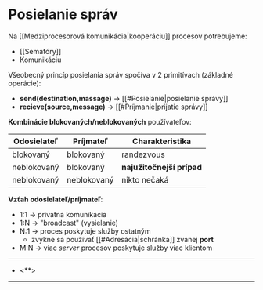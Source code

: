 # Posielanie správ
Na [[Medziprocesorová komunikácia|kooperáciu]] procesov potrebujeme:
- [[Semafóry]]
- Komunikáciu

Všeobecný princíp posielania správ spočíva v 2 primitívach (základné operácie):
- **send(destination,massage)** -> [[#Posielanie|posielanie správy]]
- **recieve(source,message)** -> [[#Príjmanie|prijatie správy]]

**Kombinácie blokovaných/neblokovaných** používateľov:

Odosielateľ|Príjmateľ|Charakteristika
----|----|----
blokovaný|blokovaný|randezvous
neblokovaný|blokovaný|**najužitočnejší prípad**
neblokovaný|neblokovaný|nikto nečaká

**Vzťah odosielateľ/príjmateľ**:
- 1:1 -> privátna komunikácia
- 1:N -> "broadcast" (vysielanie)
- N:1 -> proces poskytuje služby ostatným
	- zvykne sa používať [[#Adresácia|schránka]] zvanej **port**
- M:N -> viac *server* procesov poskytuje služby viac klientom


---
- <**>
---